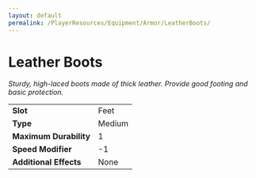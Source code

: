```yaml
---
layout: default
permalink: /PlayerResources/Equipment/Armor/LeatherBoots/
---
```

# Leather Boots
*Sturdy, high-laced boots made of thick leather. Provide good footing and basic protection.*

| | |
| :--------------------- | :------------------------------------------------------ |
| **Slot** | Feet |
| **Type** | Medium |
| **Maximum Durability** | 1 |
| **Speed Modifier** | -1 |
| **Additional Effects** | None |